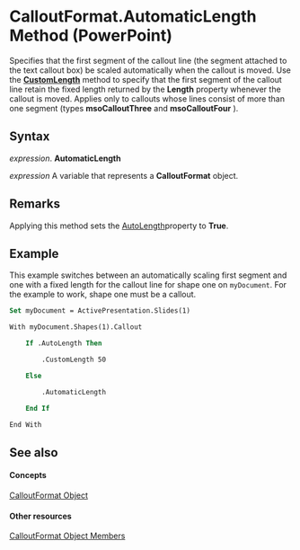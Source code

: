 
# CalloutFormat.AutomaticLength Method (PowerPoint)

Specifies that the first segment of the callout line (the segment attached to the text callout box) be scaled automatically when the callout is moved. Use the  **[CustomLength](0ee5196b-d3d4-ba8c-ff69-893a92a4ae4d.md)** method to specify that the first segment of the callout line retain the fixed length returned by the **Length** property whenever the callout is moved. Applies only to callouts whose lines consist of more than one segment (types **msoCalloutThree** and **msoCalloutFour** ).


## Syntax

 _expression_. **AutomaticLength**

 _expression_ A variable that represents a **CalloutFormat** object.


## Remarks

Applying this method sets the [AutoLength](40578d3b-b23d-cf11-51a0-d59c3cf2a226.md)property to  **True**.


## Example

This example switches between an automatically scaling first segment and one with a fixed length for the callout line for shape one on  `myDocument`. For the example to work, shape one must be a callout.


```vb
Set myDocument = ActivePresentation.Slides(1)

With myDocument.Shapes(1).Callout

    If .AutoLength Then

        .CustomLength 50

    Else

        .AutomaticLength

    End If

End With
```


## See also


#### Concepts


[CalloutFormat Object](7c06fe17-499e-b23c-3739-e53fe33d06f9.md)
#### Other resources


[CalloutFormat Object Members](2c1284aa-3540-a0b2-15cd-ef6c87fd8b67.md)
